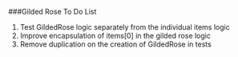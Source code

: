 ###Gilded Rose To Do List
1. Test GildedRose logic separately from the individual items logic 
2. Improve encapsulation of items[0] in the gilded rose logic 
3. Remove duplication on the creation of GildedRose in tests
